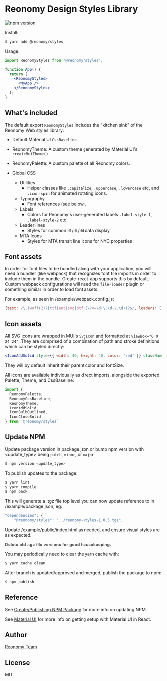 # Reonomy Design Styles Library

[![npm version](https://img.shields.io/npm/v/@reonomy/styles.svg?style=flat-square)](https://www.npmjs.com/package/@reonomy/styles)

Install:

```bash
$ yarn add @reonomy/styles
```

Usage:

```jsx
import ReonomyStyles from '@reonomy/styles';

function App() {
  return (
    <ReonomyStyles>
      <MyApp />
    </ReonomyStyles>
  );
}
```

## What's included

The default export `ReonomyStyles` includes the "kitchen sink" of the Reonomy Web styles library:

- Default Material UI `CssBaseline`

- ReonomyTheme: A custom theme generated by Material UI's `createMuiTheme()`

- ReonomyPalette: A custom palette of all Reonomy colors.

- Global CSS
  - Utilities
    - Helper classes like `.capitalize`, `.uppercase`, `.lowercase` etc, and `.icon-spin` for animated rotating icons.
  - Typography
    - Font references (see below).
  - Labels
    - Colors for Reonomy's user-generated labels `.label-style-1`, `.label-style-2` etc
  - Leader lines
    - Styles for common `dl`/`dt`/`dd` data display
  - MTA Icons
    - Styles for MTA transit line icons for NYC properties

## Font assets

In order for font files to be bundled along with your application, you will need a bundler (like webpack) that recognizes font file imports in order to include them in the bundle. Create-react-app supports this by default. Custom webpack configurations will need the `file-loader` plugin or something similar in order to load font assets.

For example, as seen in /example/webpack.config.js:

```js
{test: /\.(woff(2)?|ttf|eot|svg|otf)(\?v=\d+\.\d+\.\d+)?$/, loaders: ['file-loader']}
```

## Icon assets

All SVG icons are wrapped in MUI's `SvgIcon` and formatted at `viewBox="0 0 24 24"`. They are comprised of a combination of path and stroke definitions which can be styled directly:

```jsx
<IconAddSolid style={{ width: 40, height: 40, color: 'red' }} className="iconstyle">
```

They will by default inherit their parent color and fontSize.

All icons are available individually as direct imports, alongside the exported Palette, Theme, and CssBaseline:

```js
import {
  ReonomyPalette,
  ReonomyCssBaseline,
  ReonomyTheme,
  IconAddSolid,
  IconBulbOutlined,
  IconCloseSolid
} from '@reonomy/styles`
```

## Update NPM

Update package version in package.json or bump npm version with <update_type> being `patch`, `minor`, or `major`

```bash
$ npm version <update_type>
```

To publish updates to the package:

```bash
$ yarn lint
$ yarn compile
$ npm pack
```

This will generate a .tgz file top level you can now update reference to in /example/package.json, eg:

```js
"dependencies": {
    "@reonomy/styles": "../reonomy-styles-1.0.5.tgz",
```

Update /example/public/index.html as needed, and ensure visual styles are as expected.

Delete old .tgz file versions for good housekeeping.

You may periodically need to clear the yarn cache with:

```bash
$ yarn cache clean
```

After branch is updated/approved and merged, publish the package to npm:

```bash
$ npm publish
```

## Reference

See [Create/Publishing NPM Package](https://www.npmjs.com/package/@bcms-demo/new-project) for more info on updating NPM.

See [Material UI](https://material-ui.com/getting-started/usage/) for more info on getting setup with Material UI in React.

## Author

[Reonomy Team](https://github.com/reonomy)

## License

MIT
